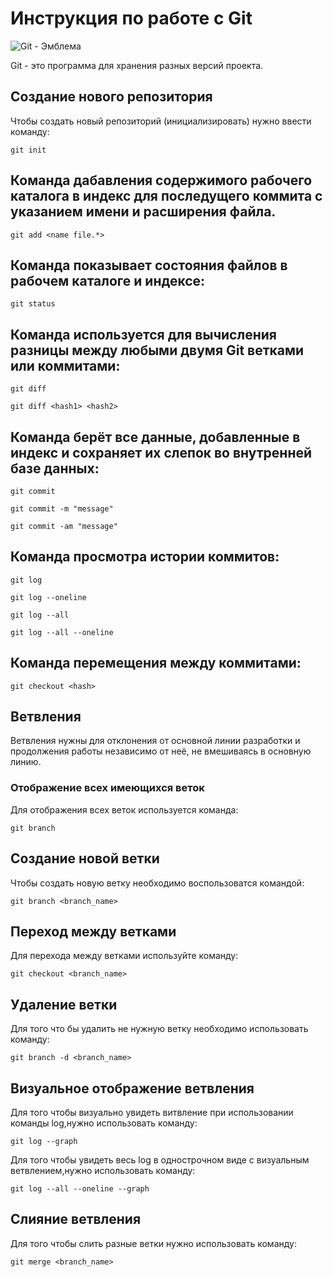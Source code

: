 # **Инструкция по работе с Git**
![Git - Эмблема](Git.jpg)

Git - это программа для хранения разных версий проекта.

## Создание нового репозитория

Чтобы создать новый репозиторий (инициализировать) нужно ввести команду:

    git init

## Команда дабавления содержимого рабочего каталога в индекс для последущего коммита с указанием имени и расширения файла.

    git add <name file.*>

## Команда показывает состояния файлов в рабочем каталоге и индексе:

    git status

## Команда используется для вычисления разницы между любыми двумя Git ветками или коммитами: 

    git diff

    git diff <hash1> <hash2>

## Команда берёт все данные, добавленные в индекс и сохраняет их слепок во внутренней базе данных:

    git commit
    
    git commit -m "message"

    git commit -am "message"

## Команда просмотра истории коммитов:

    git log

    git log --oneline

    git log --all

    git log --all --oneline

## Команда перемещения между коммитами:

    git checkout <hash>

## Ветвления

Ветвления нужны для отклонения от основной линии разработки и продолжения работы независимо от неё, не вмешиваясь в основную линию.
    
### Отображение всех имеющихся веток

Для отображения всех веток используется команда:

    git branch

## Создание новой ветки

Чтобы создать новую ветку необходимо воспользоватся командой:

    git branch <branch_name>

## Переход между ветками

Для перехода между ветками используйте команду:

    git checkout <branch_name>

## Удаление ветки

Для того что бы удалить не нужную ветку необходимо использовать команду:

    git branch -d <branch_name>

## Визуальное отображение ветвления

Для того чтобы визуально увидеть витвление при использовании команды log,нужно использовать команду:

    git log --graph

Для того чтобы увидеть весь log в однострочном виде с визуальным ветвлением,нужно использовать команду:

    git log --all --oneline --graph

## Слияние ветвления

Для того чтобы слить разные ветки нужно использовать команду:

    git merge <branch_name>

